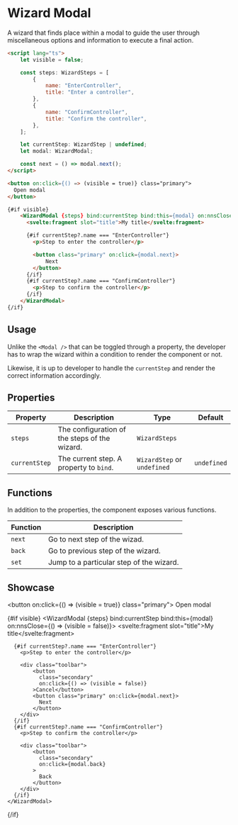 <script lang="ts">
    import WizardModal from "$lib/components/WizardModal.svelte";
    import type { WizardStep, WizardSteps } from "$lib/types/wizard.types";

    let visible = false;

    const steps: WizardSteps = [
            {
                name: "EnterController",
                title: "Enter a controller",
            },
            {
                name: "ConfirmController",
                title: "Confirm the controller",
            },
        ];
    
    let currentStep: WizardStep | undefined;
    let modal: WizardModal;
</script>

# Wizard Modal

A wizard that finds place within a modal to guide the user through miscellaneous options and information to execute a final action.

```html
<script lang="ts">
    let visible = false;

    const steps: WizardSteps = [
        {
            name: "EnterController",
            title: "Enter a controller",
        },
        {
            name: "ConfirmController",
            title: "Confirm the controller",
        },
    ];

    let currentStep: WizardStep | undefined;
    let modal: WizardModal;

    const next = () => modal.next();
</script>

<button on:click={() => (visible = true)} class="primary">
  Open modal
</button>

{#if visible}
    <WizardModal {steps} bind:currentStep bind:this={modal} on:nnsClose={() => (visible = false)}>
      <svelte:fragment slot="title">My title</svelte:fragment>

      {#if currentStep?.name === "EnterController"}
        <p>Step to enter the controller</p>

        <button class="primary" on:click={modal.next}>
            Next
        </button>
      {/if}
      {#if currentStep?.name === "ConfirmController"}
        <p>Step to confirm the controller</p>
      {/if}
    </WizardModal>
{/if}
```

## Usage

Unlike the `<Modal />` that can be toggled through a property, the developer has to wrap the wizard within a condition to render the component or not.

Likewise, it is up to developer to handle the `currentStep` and render the correct information accordingly.

## Properties

| Property      | Description                                   | Type                        | Default     |
| ------------- | --------------------------------------------- | --------------------------- | ----------- |
| `steps`       | The configuration of the steps of the wizard. | `WizardSteps`               |             |
| `currentStep` | The current step. A property to `bind`.       | `WizardStep` or `undefined` | `undefined` |

## Functions

In addition to the properties, the component exposes various functions.

| Function | Description                              |
| -------- | ---------------------------------------- |
| `next`   | Go to next step of the wizad.            |
| `back`   | Go to previous step of the wizard.       |
| `set`    | Jump to a particular step of the wizard. |

## Showcase

<button on:click={() => (visible = true)} class="primary">
Open modal
</button>

{#if visible}
<WizardModal {steps} bind:currentStep bind:this={modal} on:nnsClose={() => (visible = false)}>
<svelte:fragment slot="title">My title</svelte:fragment>

      {#if currentStep?.name === "EnterController"}
        <p>Step to enter the controller</p>

        <div class="toolbar">
            <button
              class="secondary"
              on:click={() => (visible = false)}
            >Cancel</button>
            <button class="primary" on:click={modal.next}>
              Next
            </button>
        </div>
      {/if}
      {#if currentStep?.name === "ConfirmController"}
        <p>Step to confirm the controller</p>

        <div class="toolbar">
            <button
              class="secondary"
              on:click={modal.back}
            >
              Back
            </button>
        </div>
      {/if}
    </WizardModal>

{/if}
